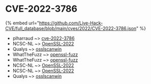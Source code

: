 # CVE-2022-3786
{% embed url="https://github.com/Live-Hack-CVE/full_database/blob/main/cves/2022/CVE-2022-3786.json" %}

* plharraud ~> [cve-2022-3786](https://www.alice-snow.ru/2022/database/cve-2022-3786/cve-2022-3786-plharraud)
* NCSC-NL ~> [OpenSSL-2022](https://www.alice-snow.ru/2022/database/cve-2022-3786/openssl-2022-ncsc-nl)
* Qualys ~> [osslscanwin](https://www.alice-snow.ru/2022/database/cve-2022-3786/osslscanwin-qualys)
* WhatTheFuzz ~> [openssl-fuzz](https://www.alice-snow.ru/2022/database/cve-2022-3786/openssl-fuzz-whatthefuzz)
* WhatTheFuzz ~> [openssl-fuzz](https://www.alice-snow.ru/2022/database/cve-2022-3786/openssl-fuzz-whatthefuzz)
* NCSC-NL ~> [OpenSSL-2022](https://www.alice-snow.ru/2022/database/cve-2022-3786/openssl-2022-ncsc-nl)
* NCSC-NL ~> [OpenSSL-2022](https://www.alice-snow.ru/2022/database/cve-2022-3786/openssl-2022-ncsc-nl)
* Qualys ~> [osslscanwin](https://www.alice-snow.ru/2022/database/cve-2022-3786/osslscanwin-qualys)